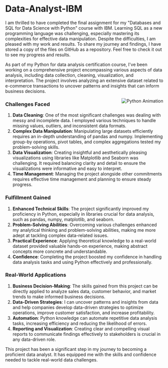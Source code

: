 # Data-Analyst-IBM
<p>I am thrilled to have completed the final assignment for my "Databases and SQL for Data Science with Python" course with IBM. Learning SQL as a new programming language was challenging, especially mastering its complexities for effective data manipulation. 
Despite the difficulties, I am pleased with my work and results. To share my journey and findings, I have stored a copy of the files on GitHub as a repository. Feel free to check it out to see my progress and results.</p>

As part of my Python for data analysis certification course, I've been working on a comprehensive project encompassing various aspects of data analysis, including data collection, cleaning, visualization, and interpretation. The project involves analyzing an extensive dataset related to e-commerce transactions to uncover patterns and insights that can inform business decisions.

<p>
<img src="https://media1.giphy.com/media/v1.Y2lkPTc5MGI3NjExc2dwM2Z1OWk4emt1eDhwdnkwa3hmaGt5aTgyam1pY2NwZTQ1dHVkbCZlcD12MV9pbnRlcm5hbF9naWZfYnlfaWQmY3Q9Zw/KAq5w47R9rmTuvWOWa/giphy.webp" alt="Python Animation" style= width:"500px;height:"500px;" align="right"></p>

### Challenges Faced

1. **Data Cleaning**: One of the most significant challenges was dealing with messy and incomplete data. I employed various techniques to handle missing values, outliers, and inconsistent data formats.
2. **Complex Data Manipulation**: Manipulating large datasets efficiently requires an in-depth understanding of pandas and numpy. Implementing group-by operations, pivot tables, and complex aggregations tested my problem-solving skills.
3. **Data Visualization**: Creating insightful and aesthetically pleasing visualizations using libraries like Matplotlib and Seaborn was challenging. It required balancing clarity and detail to ensure the visualizations were informative and easy to interpret.
4. **Time Management**: Managing the project alongside other commitments requires effective time management and planning to ensure steady progress.

### Fulfillment Gained

1. **Enhanced Technical Skills**: The project significantly improved my proficiency in Python, especially in libraries crucial for data analysis, such as pandas, numpy, matplotlib, and seaborn.
2. **Problem-Solving Abilities**: Overcoming various challenges enhanced my analytical thinking and problem-solving abilities, making me more adept at tackling complex data-related issues.
3. **Practical Experience**: Applying theoretical knowledge to a real-world dataset provided valuable hands-on experience, making abstract concepts more concrete and understandable.
4. **Confidence**: Completing the project boosted my confidence in handling data analysis tasks and using Python effectively and professionally.

### Real-World Applications

1. **Business Decision-Making**: The skills gained from this project can be directly applied to analyze sales data, customer behavior, and market trends to make informed business decisions.
2. **Data-Driven Strategies**: I can uncover patterns and insights from data and help companies develop data-driven strategies to optimize operations, improve customer satisfaction, and increase profitability.
3. **Automation**: Python knowledge can automate repetitive data analysis tasks, increasing efficiency and reducing the likelihood of errors.
4. **Reporting and Visualization**: Creating clear and compelling visual reports to communicate findings effectively to stakeholders is crucial in any data-driven role.

This project has been a significant step in my journey to becoming a proficient data analyst. It has equipped me with the skills and confidence needed to tackle real-world data challenges.
